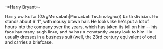 -=Harry Bryant=-

Harry works for ((OrgMercabah|Mercabah Technologies)) Earth division. He stands about 6' 1&quot;, with mousy brown hair. He looks like he's put a lot of hours into the company over the years, which has taken its toll on him -- his face has many laugh lines, and he has a constantly weary look to him. He usually dresses in a business suit (well, the 23rd century equivalent of one) and carries a briefcase.
